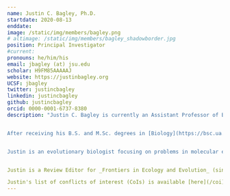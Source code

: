 ```yaml
---
name: Justin C. Bagley, Ph.D.
startdate: 2020-08-13
enddate:
image: /static/img/members/bagley.png
# altimage: /static/img/members/bagley_shadowborder.jpg
position: Principal Investigator
#current:
pronouns: he/him/his
email: jbagley (at) jsu.edu
scholar: H9FM85AAAAAJ
website: https://justinbagley.org
UCSF: jbagley
twitter: justincbagley
linkedin: justincbagley
github: justincbagley
orcid: 0000-0001-6737-8380
description: "Justin C. Bagley is currently an Assistant Professor of Biology in the [Department of Biology](http://www.jsu.edu/biology/) at [Jacksonville State University](http://www.jsu.edu/), and an Affiliate Researcher in the [Department of Biology](https://biology.vcu.edu) at [Virginia Commonwealth University](https://www.vcu.edu). He is an Instructor for majors/non-majors Introductory Biology I, Ecology, Ichthyology, Biodiversity, and the graduate Seminar in Systematics; a researcher in ecological and evolutionary genetics of animals and plants in North America and the Neotropics; and the developer of [PIrANHA](https://github.com/justincbagley/PIrANHA), [RADish](https://github.com/justincbagley/RADish), and several other software repositories for analyzing population genomic and phylogenomic datasets.


After receiving his B.S. and M.Sc. degrees in [Biology](https://bsc.ua.edu) from The University of Alabama in 2004 and 2008, Justin received his Ph.D. in [Integrative Biology](http://biology.byu.edu) in 2014, from [Brigham Young University](http://www.byu.edu) for his work on comparative phylogeography and species delimitation in Central American freshwater fishes under [Jerry Johnson](https://lifesciences.byu.edu/Directories/FacultyStaff/ctl/FacultyProfile/mid/5712/NetID/jbj59). He was a Young Talent Fellow postdoc in Brazil's CNPq Science Without Borders program under [Francisco Langeani]() and [Guarino Colli](https://www.researchgate.net/profile/Guarino_Colli) at the [Universidade de Brasília](https://unb.br), 2015–2017, and during 2017 to 2018, he completed a postdoc in [Andrew Eckert's Plant Evolutionary Genetics Laboratory](https://www.eckertlab.com/) at [Virginia Commonwealth University](https://www.vcu.edu) on the genomics of ecological speciation and local adaptation in southwestern white pine (_Pinus strobiformis_). From 2018-2020, he served as Postdoctoral Research Associate in Plant Phylogenomics in the [Muchhala Lab](http://www.umsl.edu/~muchhalan/People.html) in the Department of Biology at the [University of Missouri–St. Louis (UMSL)](https://www.umsl.edu/~biology/)</a>


Justin is an evolutionary biologist focusing on problems in molecular ecology and biodiversity science – particularly the use of genome-wide SNP and sequence capture data (Hyb-Seq, UCEs) to understand how historical and ecological processes shape the spatial and temporal distributions of biodiversity in freshwater and terrestrial environments. Current <a href="research.html">research</a> projects focus on phylogenomics, molecular phylogeography, speciation, and local adaptation in North American and Neotropical plants (forest trees, Neotropical bellflowers) and freshwater fishes (various Neotropical fish groups, North American suckers).


Justin is a Review Editor for _Frontiers in Ecology and Evolution_ (since 2021) and regularly serves as a reviewer for _Systematic Biology_, _Molecular Ecology_, _Molecular Phylogenetics and Evolution_, _PeerJ_, _Proceedings of the Royal Society B_, and a dozen other journals in ecology and evolutionary biology.

Justin's list of conflicts of interest (CoIs) is available [here](/coi)."
---
```


<!--
<a href="/static/pdf/Bagley_CV_new_Aug1321.pdf">curriculum vitae<img src="/img/icons16/pdf-icon.png" alt="CV as pdf" /></a><br/> <a href="https://orcid.org">orcid</a>: <a href="https://orcid.org/0000-0001-6737-8380">0000-0001-6737-8380</a><br/> <a href="https://scholar.google.com/citations?user=H9FM85AAAAAJ&amp;hl=en&amp;oi=ao">google scholar</a><br/>
-->
